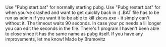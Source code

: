 Use "Pubg start.bat" for normally starting pubg. Use "Pubg restart.bat" for when you've crashed and want to get quickly back in :)
.BAT file has to be run as admin if you want it to be able to kill zkcvs.exe - it simply can't without it.
The timeout waits 90 seconds. In case your pc needs a lil longer you can edit the seconds in the file.
There's 1 program I haven't been able to close since it has the same name as pubg itself.
If you have any improvements, let me know!
Made by Bramovitz
